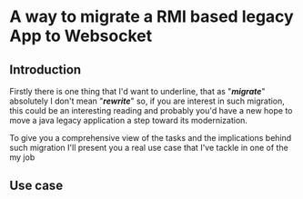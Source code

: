 # A way to migrate a RMI based legacy App to Websocket 

## Introduction 

Firstly there is one thing that I'd want to underline, that as "**_migrate_**" absolutely I don't mean "**_rewrite_**" so, if you are interest in such migration, this could be an interesting reading and probably you'd have a new hope to move  a java legacy application a step toward its modernization.

To give you a comprehensive view of the tasks and the implications behind such migration I'll present you a real use case that I've tackle in one of the my job

## Use case




